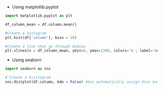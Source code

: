 - Using matplotlib.pyplot
```python
import matplotlib.pyplot as plt

df_column_mean = df.column.mean()

#Create a histogram
plt.hist(df['column'], bins = 20)

#Create a line that go through median
plt.vlines(x = df_column_mean, ymin=0, ymax=1300, colors='k', label='mean')
```

- Using seaborn
```python
import seaborn as sns

# Create a hiistogram
sns.distplot(df.column, kde = False) #Sns automatically assign bins based on data whereas plt default is 10
```
